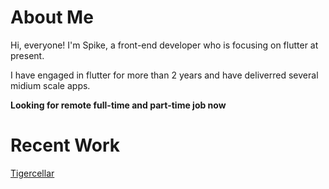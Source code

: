 # About Me

Hi, everyone! I'm Spike, a front-end developer who is focusing on flutter at present.

I have engaged in flutter for more than 2 years and have deliverred several midium scale apps.

**Looking for remote full-time and part-time job now**

# Recent Work 
[Tigercellar](https://drive.google.com/file/d/1ASKYaMD7QM-0bqfOdnyAio_qHR1OM3yf/view?usp=sharing)
